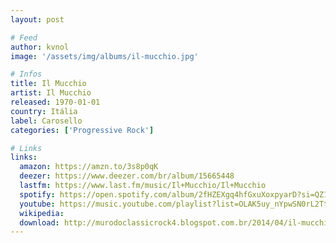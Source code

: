 ```yaml
---
layout: post

# Feed
author: kvnol
image: '/assets/img/albums/il-mucchio.jpg'

# Infos
title: Il Mucchio
artist: Il Mucchio
released: 1970-01-01
country: Itália
label: Carosello
categories: ['Progressive Rock']

# Links
links:
  amazon: https://amzn.to/3s8p0qK
  deezer: https://www.deezer.com/br/album/15665448
  lastfm: https://www.last.fm/music/Il+Mucchio/Il+Mucchio
  spotify: https://open.spotify.com/album/2fHZEXgq4hfGxuXoxpyarD?si=QZ1a2t_zRRGot1liQMO4Cw
  youtube: https://music.youtube.com/playlist?list=OLAK5uy_nYpwSN0rL2TtAqcdTqMS_KWz76HYln7so
  wikipedia:
  download: http://murodoclassicrock4.blogspot.com.br/2014/04/il-mucchio-1970.html
---
```

